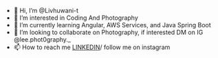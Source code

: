 - 👋 Hi, I’m @Livhuwani-t
- 👀 I’m interested in Coding And Photography
- 🌱 I’m currently learning Angular, AWS Services, and Java Spring Boot
- 💞️ I’m looking to collaborate on Photography, if interested DM on IG @lee.phot0graphy._
- 📫 How to reach me [LINKEDIN](https://www.linkedin.com/in/tovhakalelivhuwanil225/)/ follow me on instagram

<!---
Livhuwani-t/Livhuwani-t is a ✨ special ✨ repository because its `README.md` (this file) appears on your GitHub profile.
You can click the Preview link to take a look at your changes.
--->
